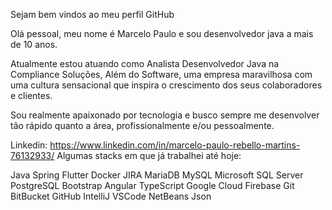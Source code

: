Sejam bem vindos ao meu perfil GitHub

Olá pessoal, meu nome é Marcelo Paulo e sou desenvolvedor java a mais de 10 anos.

Atualmente estou atuando como Analista Desenvolvedor Java na Compliance Soluções, Além do Software, uma empresa maravilhosa com uma cultura sensacional que inspira o crescimento dos seus colaboradores e clientes.

Sou realmente apaixonado por tecnologia e busco sempre me desenvolver tão rápido quanto a área, profissionalmente e/ou pessoalmente.

Linkedin: https://www.linkedin.com/in/marcelo-paulo-rebello-martins-76132933/
Algumas stacks em que já trabalhei até hoje:

Java Spring Flutter Docker JIRA MariaDB MySQL Microsoft SQL Server PostgreSQL Bootstrap Angular TypeScript Google Cloud Firebase Git BitBucket GitHub IntelliJ VSCode NetBeans Json
